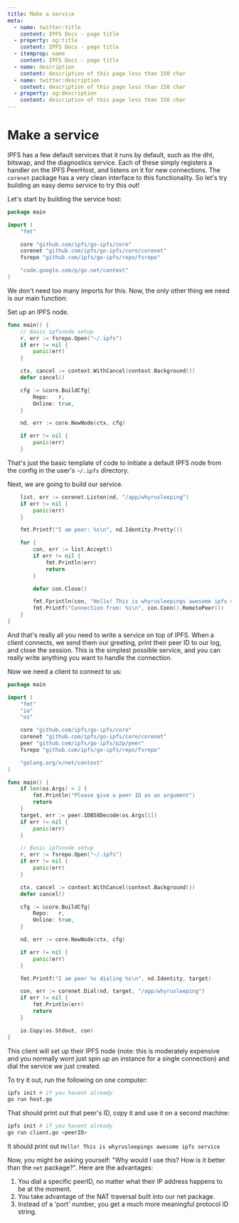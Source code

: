 ```yaml
---
title: Make a service
meta:
  - name: twitter:title
    content: IPFS Docs - page title
  - property: og:title
    content: IPFS Docs - page title
  - itemprop: name
    content: IPFS Docs - page title
  - name: description
    content: description of this page less than 150 char
  - name: twitter:description
    content: description of this page less than 150 char
  - property: og:description
    content: description of this page less than 150 char
---
```


# Make a service

IPFS has a few default services that it runs by default, such as the dht, bitswap, and the diagnostics service. Each of these simply registers a handler on the IPFS PeerHost, and listens on it for new connections. The `corenet` package has a very clean interface to this functionality. So let's try building an easy demo service to try this out!

Let's start by building the service host:

```go
package main

import (
	"fmt"

	core "github.com/ipfs/go-ipfs/core"
	corenet "github.com/ipfs/go-ipfs/core/corenet"
	fsrepo "github.com/ipfs/go-ipfs/repo/fsrepo"

	"code.google.com/p/go.net/context"
)
```

We don't need too many imports for this. Now, the only other thing we need is our main function:

Set up an IPFS node.

```go
func main() {
	// Basic ipfsnode setup
	r, err := fsrepo.Open("~/.ipfs")
	if err != nil {
		panic(err)
	}

	ctx, cancel := context.WithCancel(context.Background())
	defer cancel()

	cfg := &core.BuildCfg{
		Repo:   r,
		Online: true,
	}

	nd, err := core.NewNode(ctx, cfg)

	if err != nil {
		panic(err)
	}
```

That's just the basic template of code to initiate a default IPFS node from the config in the user's `~/.ipfs` directory.

Next, we are going to build our service.

```go
	list, err := corenet.Listen(nd, "/app/whyrusleeping")
	if err != nil {
		panic(err)
	}

	fmt.Printf("I am peer: %s\n", nd.Identity.Pretty())

	for {
		con, err := list.Accept()
		if err != nil {
			fmt.Println(err)
			return
		}

		defer con.Close()

		fmt.Fprintln(con, "Hello! This is whyrusleepings awesome ipfs service")
		fmt.Printf("Connection from: %s\n", con.Conn().RemotePeer())
	}
}
```

And that's really all you need to write a service on top of IPFS. When a client connects, we send them our greeting, print their peer ID to our log, and close the session. This is the simplest possible service, and you can really write anything you want to handle the connection.

Now we need a client to connect to us:

```go
package main

import (
	"fmt"
	"io"
	"os"

	core "github.com/ipfs/go-ipfs/core"
	corenet "github.com/ipfs/go-ipfs/core/corenet"
	peer "github.com/ipfs/go-ipfs/p2p/peer"
	fsrepo "github.com/ipfs/go-ipfs/repo/fsrepo"

	"golang.org/x/net/context"
)

func main() {
	if len(os.Args) < 2 {
		fmt.Println("Please give a peer ID as an argument")
		return
	}
	target, err := peer.IDB58Decode(os.Args[1])
	if err != nil {
		panic(err)
	}

	// Basic ipfsnode setup
	r, err := fsrepo.Open("~/.ipfs")
	if err != nil {
		panic(err)
	}

	ctx, cancel := context.WithCancel(context.Background())
	defer cancel()

	cfg := &core.BuildCfg{
		Repo:   r,
		Online: true,
	}

	nd, err := core.NewNode(ctx, cfg)

	if err != nil {
		panic(err)
	}

	fmt.Printf("I am peer %s dialing %s\n", nd.Identity, target)

	con, err := corenet.Dial(nd, target, "/app/whyrusleeping")
	if err != nil {
		fmt.Println(err)
		return
	}

	io.Copy(os.Stdout, con)
}
```

This client will set up their IPFS node (note: this is moderately expensive and you normally wont just spin up an instance for a single connection) and dial the service we just created.

To try it out, run the following on one computer:

```bash
ipfs init # if you havent already
go run host.go
```

That should print out that peer's ID, copy it and use it on a second machine:

```bash
ipfs init # if you havent already
go run client.go <peerID>
```

It should print out `Hello! This is whyrusleepings awesome ipfs service`

Now, you might be asking yourself: "Why would I use this? How is it better than the `net` package?". Here are the advantages:

1. You dial a specific peerID, no matter what their IP address happens to be at the moment.
2. You take advantage of the NAT traversal built into our net package.
3. Instead of a 'port' number, you get a much more meaningful protocol ID string.
